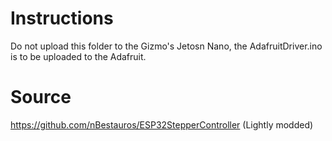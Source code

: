 # Instructions
Do not upload this folder to the Gizmo's Jetosn Nano, the AdafruitDriver.ino is to be uploaded to the Adafruit.


# Source
https://github.com/nBestauros/ESP32StepperController
(Lightly modded)
